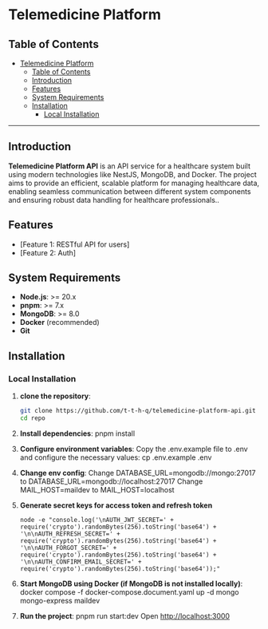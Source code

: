 # Telemedicine Platform

## Table of Contents

- [Telemedicine Platform](#telemedicine-platform)
  - [Table of Contents](#table-of-contents)
  - [Introduction](#introduction)
  - [Features](#features)
  - [System Requirements](#system-requirements)
  - [Installation](#installation)
    - [Local Installation](#local-installation)

---

## Introduction

**Telemedicine Platform API** is an API service for a healthcare system built using modern technologies like NestJS, MongoDB, and Docker. The project aims to provide an efficient, scalable platform for managing healthcare data, enabling seamless communication between different system components and ensuring robust data handling for healthcare professionals..

## Features

- [Feature 1: RESTful API for users]
- [Feature 2: Auth]

## System Requirements

- **Node.js**: >= 20.x
- **pnpm**: >= 7.x
- **MongoDB**: >= 8.0
- **Docker** (recommended)
- **Git**

## Installation

### Local Installation

1. **clone the repository**:

    ```bash
    git clone https://github.com/t-t-h-q/telemedicine-platform-api.git
    cd repo
    ```

2. **Install dependencies**:
  pnpm install

3. **Configure environment variables**:
  Copy the .env.example file to .env and configure the necessary values:
  cp .env.example .env

4. **Change env config**:
  Change DATABASE_URL=mongodb://mongo:27017 to DATABASE_URL=mongodb://localhost:27017
  Change MAIL_HOST=maildev to MAIL_HOST=localhost
  
5. **Generate secret keys for access token and refresh token**

    ```console
    node -e "console.log('\nAUTH_JWT_SECRET=' + require('crypto').randomBytes(256).toString('base64') + '\n\nAUTH_REFRESH_SECRET=' + require('crypto').randomBytes(256).toString('base64') + '\n\nAUTH_FORGOT_SECRET=' + require('crypto').randomBytes(256).toString('base64') + '\n\nAUTH_CONFIRM_EMAIL_SECRET=' + require('crypto').randomBytes(256).toString('base64'));"
    ```

6. **Start MongoDB using Docker (if MongoDB is not installed locally)**:
  docker compose -f docker-compose.document.yaml up -d mongo mongo-express maildev

7. **Run the project**:
  pnpm run start:dev
  Open <http://localhost:3000>
